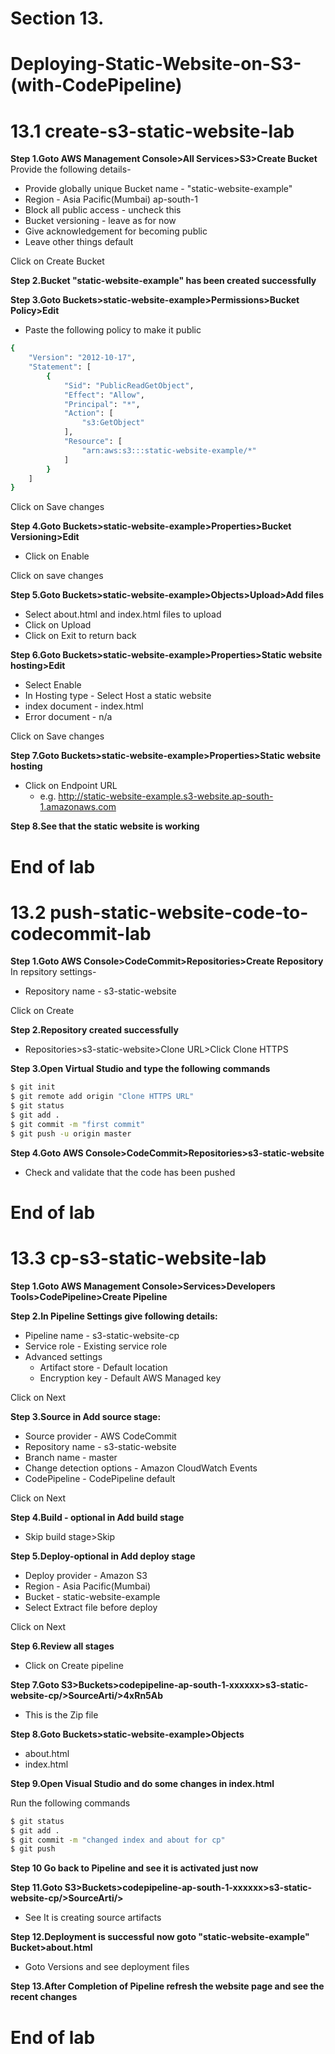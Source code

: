 # Section 13.
# Deploying-Static-Website-on-S3-(with-CodePipeline)

# 13.1 create-s3-static-website-lab

**Step 1.Goto AWS Management Console>All Services>S3>Create Bucket**
Provide the following details-
- Provide globally unique Bucket name - "static-website-example"
- Region - Asia Pacific(Mumbai) ap-south-1
- Block all public access - uncheck this
- Bucket versioning - leave as for now
- Give acknowledgement for becoming public 
- Leave other things default

Click on Create Bucket

**Step 2.Bucket "static-website-example"  has been created successfully**

**Step 3.Goto Buckets>static-website-example>Permissions>Bucket Policy>Edit**
- Paste the following policy to make it public

```sh
{
    "Version": "2012-10-17",
    "Statement": [
        {
            "Sid": "PublicReadGetObject",
            "Effect": "Allow",
            "Principal": "*",
            "Action": [
                "s3:GetObject"
            ],
            "Resource": [
                "arn:aws:s3:::static-website-example/*"
            ]
        }
    ]
}
```

Click on Save changes

**Step 4.Goto Buckets>static-website-example>Properties>Bucket Versioning>Edit**
- Click on Enable 

Click on save changes

**Step 5.Goto Buckets>static-website-example>Objects>Upload>Add files**
- Select about.html and index.html files to upload
- Click on Upload
- Click on Exit to return back 

**Step 6.Goto Buckets>static-website-example>Properties>Static website hosting>Edit**
- Select Enable
- In Hosting type - Select Host a static website
- index document - index.html
- Error document - n/a

Click on Save changes

**Step 7.Goto Buckets>static-website-example>Properties>Static website hosting**
- Click on Endpoint URL 
  - e.g. http://static-website-example.s3-website.ap-south-1.amazonaws.com

**Step 8.See that the static website is working**

# End of lab


# 13.2 push-static-website-code-to-codecommit-lab

**Step 1.Goto AWS Console>CodeCommit>Repositories>Create Repository**
In repsitory settings-
- Repository name - s3-static-website

Click on Create

**Step 2.Repository created successfully**
- Repositories>s3-static-website>Clone URL>Click Clone HTTPS

**Step 3.Open Virtual Studio and type the following commands**
```sh
$ git init
$ git remote add origin "Clone HTTPS URL"
$ git status
$ git add .
$ git commit -m "first commit"
$ git push -u origin master
```

**Step 4.Goto AWS Console>CodeCommit>Repositories>s3-static-website**
- Check and validate that the code has been pushed

# End of lab

#  13.3 cp-s3-static-website-lab

**Step 1.Goto AWS Management Console>Services>Developers Tools>CodePipeline>Create Pipeline**

**Step 2.In Pipeline Settings give following details:**
- Pipeline name - s3-static-website-cp
- Service role - Existing service role
- Advanced settings
  - Artifact store - Default location
  - Encryption key - Default AWS Managed key

Click on Next

**Step 3.Source in Add source stage:**
- Source provider - AWS CodeCommit
- Repository name - s3-static-website
- Branch name - master
- Change detection options - Amazon CloudWatch Events
- CodePipeline - CodePipeline default

Click on Next

**Step 4.Build - optional in Add build stage**
- Skip build stage>Skip


**Step 5.Deploy-optional in Add deploy stage**
- Deploy provider - Amazon S3
- Region - Asia Pacific(Mumbai)
- Bucket - static-website-example
- Select Extract file before deploy  

Click on Next

**Step 6.Review all stages**
- Click on Create pipeline

**Step 7.Goto S3>Buckets>codepipeline-ap-south-1-xxxxxx>s3-static-website-cp/>SourceArti/>4xRn5Ab**
- This is the Zip file

**Step 8.Goto Buckets>static-website-example>Objects**
- about.html
- index.html

**Step 9.Open Visual Studio and do some changes in index.html**

Run the following commands
```sh 
$ git status
$ git add .
$ git commit -m "changed index and about for cp"
$ git push
```
**Step 10 Go back to Pipeline and see it is activated just now**

**Step 11.Goto S3>Buckets>codepipeline-ap-south-1-xxxxxx>s3-static-website-cp/>SourceArti/>**
- See It is creating source artifacts

**Step 12.Deployment is successful now goto "static-website-example" Bucket>about.html**
- Goto Versions and see deployment files

**Step 13.After Completion of Pipeline refresh the website page and see the recent changes**

# End of lab
